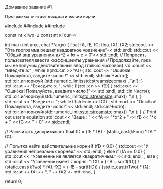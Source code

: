 
Домашнее задание  #1
 
 Программа считает квадратические корни 


#include <cmath>
##include <iostream>
##include <limits>

 
const int kTwo=2
const int kFour=4

int main (int argc, chat  **argv) { 
    float fA, fB, fC;
    float fX1, fX2;
    std::cout << "Эта программа решает квадратное уравнение"<< std::endl;
  std::cout << "Общий вид уравнения:  a*x^2 + b*x + c = 0"<< std::endl;
  // Попросить пользователя ввести коэффициенты уравнения
  // Продолжайте, пока мы не получим действительный ввод (только числовой)
  std::count << "Введите a:" ;
  while (!(std::cin >> fA)) {
    std::cout << "Ошибка! Пожалуйста, введите число !" << std::endl;
    std::cin.Чисто();
    std::cin.игнорируй (std::numeric_limits<std::streamsize>::max(), '\n');
      }
      std::cout << "Ввиедите b: ";
  while (!(std::cin >> fB)) {
    std::cout << "Ошибка! Пожалуйста , введите число !" << std::endl;
    std::cin.Чисто();
    std::cin.игнорируй(std::numeric_limits<std::streamsize>::max(), '\n');
    }
    std::cout << "Введите c: ";
  while (!(std::cin >> fC)) {
    std::cout << "Ошибка! Пожалуйста, введите число!" << std::endl;
    std::cin.Чисто);
    std::cin.игнорируй(std::numeric_limits<std::streamsize>::max(), '\n');
  }
  //   Print out user's equiation 
  std::cout << "Ваше : " << fA << "*x^2 + " << fB << "*x + " << fC
            << " = 0" << std::endl;

  // Рассчитать дискриминант 
  float fD = (fB * fB) - (static_cast<float>(kFour) * fA * fC);

  // Попытка найти действительные корни
  if (fD < 0.0) {
    std::cout << "У уравнения нет реальных корней." << std::endl;
  } else if (fA == 0.0) {
    std::cout << "Уравнение не является квадратичным." << std::endl;
  } else {
    std::cout << "Уравнение имеет 2 корня: ";
    fX1 = (-fB + sqrtf(fD)) / (static_cast<float>(kTwo) * fA);
    fX2 = (-fB - sqrtf(fD)) / (static_cast<float>(kTwo) * fA);
    std::cout << fX1 << ", " << fX2 << std::endl;
  }

  return 0;
